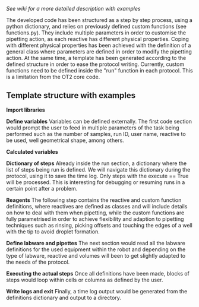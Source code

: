 *See wiki for a more detailed description with examples*

The developed code has been structured as a step by step process, using a python dictionary, and relies on previously defined custom functions (see functions.py). They include multiple parameters in order to customise the pipetting action, as each reactive has different physical properties. Coping with different physical properties has been achieved with the definition of a general class where parameters are defined in order to modify the pipetting action. At the same time, a template has been generated according to the defined structure in order to ease the protocol writing.
Currently, custom functions need to be defined inside the "run" function in each protocol. This is a limitation from the OT2 core code. 

Template structure with examples
----------------------
**Import libraries**

**Define variables**
Variables can be defined externally. 
The first code section would prompt the user to feed in multiple parameters of the task being performed such as the number of samples, run ID, user name, reactive to be used, well geometrical shape, among others.

**Calculated variables**

**Dictionary of steps**
Already inside the run section, a dictionary where the list of steps being run is defined. 
We will navigate this dictionary during the protocol, using it to save the time log. Only steps with the execute == True will be processed.
This is interesting for debugging or resuming runs in a certain point after a problem.

**Reagents**
The following step contains the reactive and custom function definitions, where reactives are defined as classes and will include details on how to deal with them when pipetting, while the custom functions are fully parametrised in order to achieve flexibility and adaption to pipetting techniques such as rinsing, picking offsets and touching the edges of a well with the tip to avoid droplet formation.

**Define labware and pipettes**
The next section would read all the labware definitions for the used equipment within the robot and depending on the type of labware, reactive and volumes will been to get slightly adapted to the needs of the protocol.

**Executing the actual steps**
Once all definitions have been made, blocks of steps would loop within cells or columns as defined by the user. 

**Write logs and exit**
Finally, a time log output would be generated from the definitions dictionary and output to a directory.
